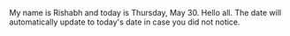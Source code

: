 My name is Rishabh and today is Thursday, May 30. Hello all. The date will automatically update to today's date in case you did not notice.
